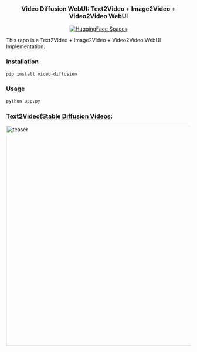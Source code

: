 <div align="center">
<h3>
    Video Diffusion WebUI: Text2Video + Image2Video + Video2Video WebUI
</h3>
<div>
    <a href="https://huggingface.co/spaces/ArtGAN/Video-Diffusion-WebUI"><img src="https://huggingface.co/datasets/huggingface/badges/raw/main/open-in-hf-spaces-sm.svg" alt="HuggingFace Spaces"></a>

</div>
</div>

This repo is a Text2Video + Image2Video + Video2Video WebUI Implementation.
### Installation
```bash
pip install video-diffusion
```
### Usage
```python
python app.py
```

### Text2Video([Stable Diffusion Videos](https://github.com/nateraw/stable-diffusion-videos):

<img width="600" alt="teaser" src="https://github.com/kadirnar/Video-Diffusion-WebUI/releases/download/v0.0.1/testv0.gif">
